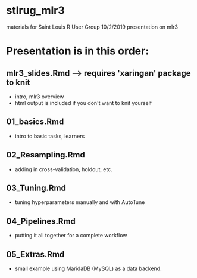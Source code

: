 # stlrug_mlr3
materials for Saint Louis R User Group 10/2/2019  presentation on mlr3 

# Presentation is in this order:

## mlr3_slides.Rmd --> requires 'xaringan' package to knit
  - intro, mlr3 overview
  - html output is included if you don't want to knit yourself
  
## 01_basics.Rmd
  - intro to basic tasks, learners
  
## 02_Resampling.Rmd
  - adding in cross-validation, holdout, etc.
  
## 03_Tuning.Rmd
  - tuning hyperparameters manually and with AutoTune
  
## 04_Pipelines.Rmd
  - putting it all together for a complete workflow
  
## 05_Extras.Rmd
  - small example using MaridaDB (MySQL) as a data backend.
